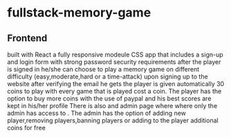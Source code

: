 # fullstack-memory-game

## Frontend

built with React a fully responsive modeule CSS app that includes a sign-up and login form with strong password security requirements
after the player is signed in he/she can choose to play a memory game on different difficulty (easy,moderate,hard or a time-attack)
upon signing up to the website after verifying the email he gets the player is given automatically 30 coins to play with every game that is played cost a coin.
The player has the option to buy more coins with the use of paypal and his best scores are kept in his/her profile 
There is also and admin page where where only the admin has access to .
The admin has the option of adding new player,removing players,banning players or adding to the player additional coins for free

